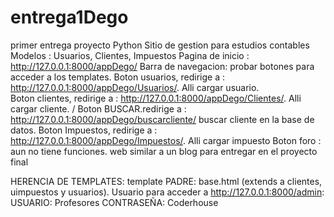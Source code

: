 # entrega1Dego
primer entrega proyecto Python
Sitio de gestion para estudios contables 
Modelos :  Usuarios, Clientes, Impuestos 
Pagina de inicio : http://127.0.0.1:8000/appDego/
Barra de navegacion: probar botones para acceder a los templates.
  Boton usuarios, redirige a  : http://127.0.0.1:8000/appDego/Usuarios/. Alli cargar usuario.    
  Boton clientes, redirige a  : http://127.0.0.1:8000/appDego/Clientes/. Alli cargar cliente. / Boton BUSCAR.redirige a : http://127.0.0.1:8000/appDego/buscarcliente/ buscar cliente en la base de datos.
  Boton Impuestos, redirige a : http://127.0.0.1:8000/appDego/Impuestos/. Alli cargar impuesto
  Boton foro : aun no tiene funciones. web similar a un blog para entregar en el proyecto final 
  
  HERENCIA DE TEMPLATES: template PADRE: base.html (extends a clientes, uimpuestos y usuarios). 
  Usuario para acceder a http://127.0.0.1:8000/admin: USUARIO: Profesores CONTRASEÑA: Coderhouse
  
